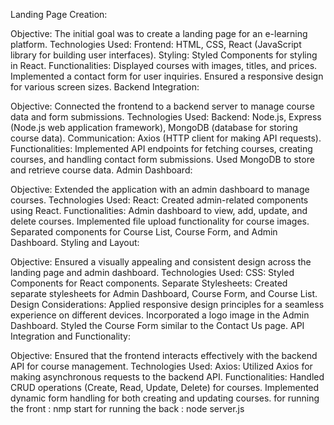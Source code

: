 Landing Page Creation:

Objective: The initial goal was to create a landing page for an e-learning platform.
Technologies Used:
Frontend: HTML, CSS, React (JavaScript library for building user interfaces).
Styling: Styled Components for styling in React.
Functionalities:
Displayed courses with images, titles, and prices.
Implemented a contact form for user inquiries.
Ensured a responsive design for various screen sizes.
Backend Integration:

Objective: Connected the frontend to a backend server to manage course data and form submissions.
Technologies Used:
Backend: Node.js, Express (Node.js web application framework), MongoDB (database for storing course data).
Communication: Axios (HTTP client for making API requests).
Functionalities:
Implemented API endpoints for fetching courses, creating courses, and handling contact form submissions.
Used MongoDB to store and retrieve course data.
Admin Dashboard:

Objective: Extended the application with an admin dashboard to manage courses.
Technologies Used:
React: Created admin-related components using React.
Functionalities:
Admin dashboard to view, add, update, and delete courses.
Implemented file upload functionality for course images.
Separated components for Course List, Course Form, and Admin Dashboard.
Styling and Layout:

Objective: Ensured a visually appealing and consistent design across the landing page and admin dashboard.
Technologies Used:
CSS: Styled Components for React components.
Separate Stylesheets: Created separate stylesheets for Admin Dashboard, Course Form, and Course List.
Design Considerations:
Applied responsive design principles for a seamless experience on different devices.
Incorporated a logo image in the Admin Dashboard.
Styled the Course Form similar to the Contact Us page.
API Integration and Functionality:

Objective: Ensured that the frontend interacts effectively with the backend API for course management.
Technologies Used:
Axios: Utilized Axios for making asynchronous requests to the backend API.
Functionalities:
Handled CRUD operations (Create, Read, Update, Delete) for courses.
Implemented dynamic form handling for both creating and updating courses.
for running the front : nmp start
for running the back : node server.js
